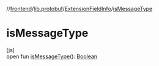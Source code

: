 //[frontend](../../../index.md)/[lib.protobuf](../index.md)/[ExtensionFieldInfo](index.md)/[isMessageType](is-message-type.md)

# isMessageType

[js]\
open fun [isMessageType](is-message-type.md)(): [Boolean](https://kotlinlang.org/api/latest/jvm/stdlib/kotlin/-boolean/index.html)

